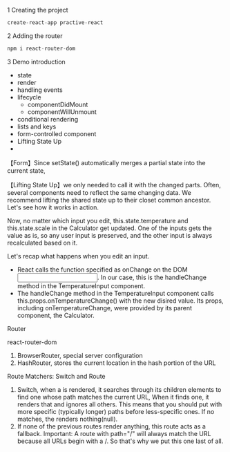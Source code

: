 1 Creating the project

```javascript
create-react-app practive-react
```



2  Adding the router

```javascript
npm i react-router-dom
```



3 Demo introduction

- state
- render
- handling events
- lifecycle
  - componentDidMount
  - componentWillUnmount
- conditional rendering
- lists and keys
- form-controlled component
- Lifting State Up
- 



【Form】Since setState() automatically merges a partial state into the current state,

【Lifting State Up】we only needed to call it with the changed parts. Often, several components need to reflect the same changing data. We recommend lifting the shared state up to their closet common ancestor. Let's see how it works in action.

Now, no matter which input you edit, this.state.temperature and this.state.scale in the Calculator get updated. One of the inputs gets the value as is, so any user input is preserved, and the other input is always recalculated based on it.

Let's recap what happens when you edit an input.

- React calls the function specified as onChange on the DOM <input>. In our case, this is the handleChange method in the TemperatureInput component.
- The handleChange method in the TemperatureInput component calls this.props.onTemperatureChange() with the new disired value. Its props, including onTemperatureChange, were provided by its parent component, the Calculator.



Router

react-router-dom

1. BrowserRouter, special server configuration
2. HashRouter, stores the current location in the hash portion of the URL

Route Matchers: Switch and Route

1. Switch, when a <Switch> is rendered, it searches through its children <Route> elements to find one whose path matches the current URL, When it finds one, it renders that <Route> and ignores all others. This means that you should put <Route> with more specific (typically longer) paths before less-specific ones. If no <Route> matches, the <Switch> renders nothing(null).
2. If none of the previous routes render anything, this route acts as a fallback. Important: A route with path="/" will always match the URL because all URLs begin with a /. So that's why we put this one last of all.



